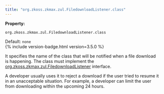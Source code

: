 ```yaml
---
title: "org.zkoss.zkmax.zul.FiledownloadListener.class"
---
```


**Property:**

`org.zkoss.zkmax.zul.FiledownloadListener.class`

Default:  `none`  
{% include version-badge.html version=3.5.0 %}

It specifies the name of the class that will be notified when a file
download is happening. The class must implement the
[org.zkoss.zkmax.zul.FiledownloadListener](https://www.zkoss.org/javadoc/latest/zk/org/zkoss/zkmax/zul/FiledownloadListener.html)
interface.

A developer usually uses it to reject a download if the user tried to
resume it in an unacceptable situation. For example, a developer can
limit the user from downloading within the upcoming 24 hours.
